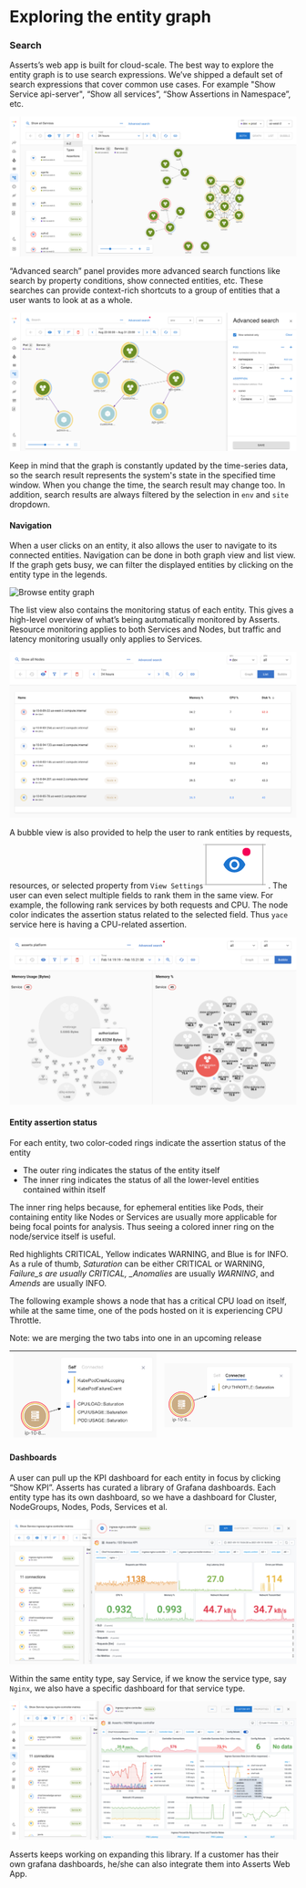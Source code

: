 # Exploring the entity graph

### Search

Asserts’s web app is built for cloud-scale. The best way to explore the entity graph is to use search expressions. We’ve shipped a default set of search expressions that cover common use cases. For example "Show Service api-server", “Show all services”, “Show Assertions in Namespace”, etc.

![](<../.gitbook/assets/Screen Shot 2021-09-21 at 8.54.42 PM.png>)

“Advanced search” panel provides more advanced search functions like search by property conditions, show connected entities, etc. These searches can provide context-rich shortcuts to a group of entities that a user wants to look at as a whole.

![pods crashing in namespace petclinic](<../.gitbook/assets/Screen Shot 2021-09-21 at 8.32.21 PM.png>)

Keep in mind that the graph is constantly updated by the time-series data, so the search result represents the system's state in the specified time window. When you change the time, the search result may change too. In addition, search results are always filtered by the selection in `env` and `site` dropdown.

#### Navigation <a href="#howassertsworks-wip-navigation" id="howassertsworks-wip-navigation"></a>

When a user clicks on an entity, it also allows the user to navigate to its connected entities. Navigation can be done in both graph view and list view. If the graph gets busy, we can filter the displayed entities by clicking on the entity type in the legends.

![Browse entity graph](<../.gitbook/assets/navigation (3) (3) (2).gif>)

The list view also contains the monitoring status of each entity. This gives a high-level overview of what’s being automatically monitored by Asserts. Resource monitoring applies to both Services and Nodes, but traffic and latency monitoring usually only applies to Services.

![](<../.gitbook/assets/Screen Shot 2022-02-19 at 4.59.04 PM.png>)

A bubble view is also provided to help the user to rank entities by requests, resources, or selected property  from `View Settings`![](<../.gitbook/assets/Screen Shot 2021-09-22 at 1.31.16 AM.png>) . The user can even select multiple fields to rank them in the same view. For example, the following rank services by both requests and CPU. The node color indicates the assertion status related to the selected field. Thus `yace` service here is having a CPU-related assertion.

![](<../.gitbook/assets/Screen Shot 2022-02-19 at 6.00.28 PM.png>)

#### Entity assertion status <a href="#howassertsworks-wip-entityassertionstatus" id="howassertsworks-wip-entityassertionstatus"></a>

For each entity, two color-coded rings indicate the assertion status of the entity

* The outer ring indicates the status of the entity itself
* The inner ring indicates the status of all the lower-level entities contained within itself

The inner ring helps because, for ephemeral entities like Pods, their containing entity like Nodes or Services are usually more applicable for being focal points for analysis. Thus seeing a colored inner ring on the node/service itself is useful.

Red highlights CRITICAL, Yellow indicates WARNING, and Blue is for INFO. As a rule of thumb, _Saturation_ can be either CRITICAL or WARNING, _Failure\_s are usually CRITICAL, \_Anomalies_ are usually _WARNING_, and _Amends_ are usually INFO.

The following example shows a node that has a critical CPU load on itself, while at the same time, one of the pods hosted on it is experiencing CPU Throttle.

Note: we are merging the two tabs into one in an upcoming release

| ![](<../.gitbook/assets/1562017793 (1) (2).png>) | ![](<../.gitbook/assets/1562050561 (1).png>) |
| ------------------------------------------------ | -------------------------------------------- |

#### Dashboards <a href="#howassertsworks-wip-dashboards" id="howassertsworks-wip-dashboards"></a>

A user can pull up the KPI dashboard for each entity in focus by clicking “Show KPI”. Asserts has curated a library of Grafana dashboards. Each entity type has its own dashboard, so we have a dashboard for Cluster, NodeGroups, Nodes,  Pods, Services et al.&#x20;

![](<../.gitbook/assets/Screen Shot 2021-09-22 at 1.12.01 AM.png>)

Within the same entity type, say Service, if we know the service type, say `Nginx`, we also have a specific dashboard for that service type.

![](<../.gitbook/assets/Screen Shot 2021-09-22 at 1.12.39 AM.png>)

Asserts keeps working on expanding this library. If a customer has their own grafana dashboards, he/she can also integrate them into Asserts Web App.

